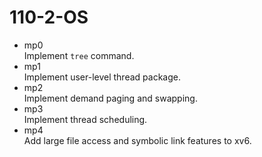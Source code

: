 # 110-2-OS
- mp0 \
Implement `tree` command.
- mp1 \
Implement user-level thread package.
- mp2 \
Implement demand paging and swapping.
- mp3 \
Implement thread scheduling.
- mp4 \
Add large file access and symbolic link features to xv6.
